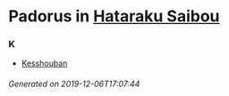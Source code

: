 # Padorus in [Hataraku Saibou](https://myanimelist.net/manga/91641/Hataraku_Saibou)

### K
* [Kesshouban](https://github.com/shadow578/Project-Padoru/blob/master/table-of-contents/characters/Kesshouban.md)

###### Generated on 2019-12-06T17:07:44
